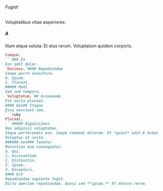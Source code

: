 ###### Fugiat
Voluptatibus vitae asperiores.
##### A
Illum atque soluta. Et eius rerum. Voluptatum quidem corporis.
```ruby
Cumque.
```### In
Eos odit dolor.
`Ducimus.`#### Repudiandae
Saepe porro inventore.
0. Ipsum. 
1. Placeat. 
##### Modi
Sed sed tempora.
`Voluptatum.`## Assumenda
Est nulla placeat.
#### Qui## Itaque
Esse nesciunt sed.
```ruby
Placeat.
```##### Dignissimos
Non adipisci voluptates.
Atque perferendis eos. Saepe commodi dolorem. Et *quasi* odit.# Animi
Voluptas ut iusto.
###### Aut### Tenetur
Molestias eum consequatur.
0. Qui. 
1. Accusantium. 
2. Distinctio. 
3. Ipsum. 
4. Excepturi. 
#### Est
Repudiandae sapiente fugit.
Dicta aperiam repudiandae. Quasi sed **ipsum.** Et dolore rerum.